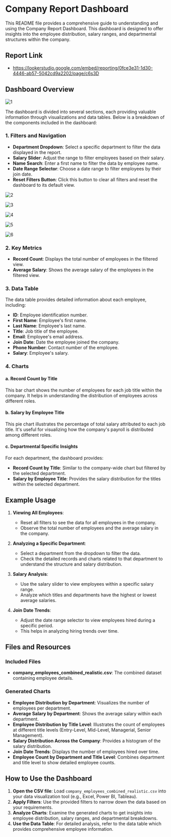 # Company Report Dashboard

This README file provides a comprehensive guide to understanding and using the Company Report Dashboard. This dashboard is designed to offer insights into the employee distribution, salary ranges, and departmental structures within the company.

## Report Link
- https://lookerstudio.google.com/embed/reporting/0fce3e31-1d30-4446-ab57-5042cd9a2202/page/c6s3D

## Dashboard Overview

![1](https://github.com/anlbora/LookerReport/assets/100442507/9dfe2f90-7c03-40df-a62e-9d88c5f383b2)

The dashboard is divided into several sections, each providing valuable information through visualizations and data tables. Below is a breakdown of the components included in the dashboard:

### 1. Filters and Navigation

- **Department Dropdown**: Select a specific department to filter the data displayed in the report.
- **Salary Slider**: Adjust the range to filter employees based on their salary.
- **Name Search**: Enter a first name to filter the data by employee name.
- **Date Range Selector**: Choose a date range to filter employees by their join date.
- **Reset Filters Button**: Click this button to clear all filters and reset the dashboard to its default view.
  
![2](https://github.com/anlbora/LookerReport/assets/100442507/140e5b82-6c75-4276-8051-e5ad0180126d)

![3](https://github.com/anlbora/LookerReport/assets/100442507/400554ff-9b9f-4dbb-9691-684f45c13be4)

![4](https://github.com/anlbora/LookerReport/assets/100442507/b0c85ac7-960f-4086-af30-642b981e4c8c)

![5](https://github.com/anlbora/LookerReport/assets/100442507/73eb7edf-c8f9-4a8e-b9d2-f4f66b7c0271)

![6](https://github.com/anlbora/LookerReport/assets/100442507/4760c065-147c-4413-ab9f-5c49d6b87474)

### 2. Key Metrics

- **Record Count**: Displays the total number of employees in the filtered view.
- **Average Salary**: Shows the average salary of the employees in the filtered view.

### 3. Data Table

The data table provides detailed information about each employee, including:
- **ID**: Employee identification number.
- **First Name**: Employee's first name.
- **Last Name**: Employee's last name.
- **Title**: Job title of the employee.
- **Email**: Employee's email address.
- **Join Date**: Date the employee joined the company.
- **Phone Number**: Contact number of the employee.
- **Salary**: Employee's salary.

### 4. Charts

#### a. Record Count by Title

This bar chart shows the number of employees for each job title within the company. It helps in understanding the distribution of employees across different roles.

#### b. Salary by Employee Title

This pie chart illustrates the percentage of total salary attributed to each job title. It's useful for visualizing how the company's payroll is distributed among different roles.

#### c. Departmental Specific Insights

For each department, the dashboard provides:
- **Record Count by Title**: Similar to the company-wide chart but filtered by the selected department.
- **Salary by Employee Title**: Provides the salary distribution for the titles within the selected department.

## Example Usage

1. **Viewing All Employees**:
   - Reset all filters to see the data for all employees in the company.
   - Observe the total number of employees and the average salary in the company.

2. **Analyzing a Specific Department**:
   - Select a department from the dropdown to filter the data.
   - Check the detailed records and charts related to that department to understand the structure and salary distribution.

3. **Salary Analysis**:
   - Use the salary slider to view employees within a specific salary range.
   - Analyze which titles and departments have the highest or lowest average salaries.

4. **Join Date Trends**:
   - Adjust the date range selector to view employees hired during a specific period.
   - This helps in analyzing hiring trends over time.

## Files and Resources

### Included Files

- **company_employees_combined_realistic.csv**: The combined dataset containing employee details.

### Generated Charts

- **Employee Distribution by Department**: Visualizes the number of employees per department.
- **Average Salary by Department**: Shows the average salary within each department.
- **Employee Distribution by Title Level**: Illustrates the count of employees at different title levels (Entry-Level, Mid-Level, Managerial, Senior Management).
- **Salary Distribution Across the Company**: Provides a histogram of the salary distribution.
- **Join Date Trends**: Displays the number of employees hired over time.
- **Employee Count by Department and Title Level**: Combines department and title level to show detailed employee counts.

## How to Use the Dashboard

1. **Open the CSV file**: Load `company_employees_combined_realistic.csv` into your data visualization tool (e.g., Excel, Power BI, Tableau).
2. **Apply Filters**: Use the provided filters to narrow down the data based on your requirements.
3. **Analyze Charts**: Examine the generated charts to get insights into employee distribution, salary ranges, and departmental breakdowns.
4. **Use the Data Table**: For detailed analysis, refer to the data table which provides comprehensive employee information.



